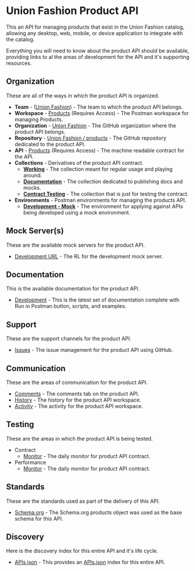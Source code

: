 # Union Fashion Product API
This an API for managing products that exist in the Union Fashion catalog, allowing any desktop, web, mobile, or device application to integrate with the catalog.

Everything you will need to know about the product API should be available, providing links to al the areas of development for the API and it's supporting resources.

## Organization
These are all of the ways in which the product API is organized.

- **Team** - ([Union Fashion](https://union-fashion.postman.co/team)) - The team to which the product API belongs.
- **Workspace** - [Products](https://union-fashion.postman.co/workspaces/2990215b-b3e0-4431-b2ca-80cf01274a25/apis) (Requires Access) - The Postman workspace for managing Products.
- **Organization** - [Union Fashion](https://github.com/union-fashion) - The GitHub organization where the product API belongs.
- **Repository** - [Union Fashion / products](https://github.com/union-fashion/products) - The GitHub repository dedicated to the product API.
- **API** - [Products](https://union-fashion.postman.co/apis/b06cd7bd-51a8-40df-a036-d5cec42700c6?version=e9d51adf-9738-4e58-9c76-b0d11c196d1d) (Requires Access) - The machine readable contract for the API.
- **Collections** - Derivatives of the product API contract.
    - [**Working**](https://union-fashion.postman.co/collections/10394726-5d172ec2-d989-4f99-beb1-8ad17294af21) - The collection meant for regular usage and playing around.
    - [**Documentation**](https://union-fashion.postman.co/collections/10394726-d45351d9-a093-4a70-9ba1-e28a4c8fb587) - The collection dedicated to publishing docs and mocks.
    - [**Contract Testing**](https://union-fashion.postman.co/collections/10394726-987d1a4c-cd19-42bf-8736-786a64a09e1f) - The collection that is just for testing the contract.
- **Environments** - Postman environments for managing the products API.
    - [**Development - Mock**](https://union-fashion.postman.co/environments/10394726-c10b73a0-e2d0-4de7-86b7-5d63e6cb6e40?workspace=2990215b-b3e0-4431-b2ca-80cf01274a25) - The environment for applying against APIs being developed using a mock environment.

## Mock Server(s)
These are the available mock servers for the product API.

- [Development URL](https://f7785723-c31c-4944-baf1-08c58f186515.mock.pstmn.io) - The RL for the development mock server.

## Documentation
This is the available documentation for the product API.

- [Development](https://documenter.getpostman.com/view/10394726/SzS2xojt?version=latest) - This is the latest set of documentation complete with Run in Postman button, scripts, and examples.

## Support
These are the support channels for the product API.

- [Issues](https://github.com/union-fashion/products/issues) - The issue management for the product API using GitHub.

## Communication
These are the areas of communication for the product API.

- [Comments](https://union-fashion.postman.co/apis/b06cd7bd-51a8-40df-a036-d5cec42700c6?version=e9d51adf-9738-4e58-9c76-b0d11c196d1d) - The comments tab on the product API.
- [History](https://union-fashion.postman.co/workspaces/2990215b-b3e0-4431-b2ca-80cf01274a25/history) - The history for the product API workspace.
- [Activity](https://union-fashion.postman.co/workspaces/2990215b-b3e0-4431-b2ca-80cf01274a25/activity) - The activity for the product API workspace.

## Testing
These are the areas in which the product API is being tested.

- Contract
  - [Monitor](https://union-fashion.postman.co/monitors/1ea72f63-0700-4370-a289-9a749bc9dd81?) - The daily monitor for product API contract.
- Performance
  - [Monitor](https://union-fashion.postman.co/monitors/1ea960f3-5cb4-4050-a0fe-31e0dde34033) - The daily monitor for product API contract.

## Standards
These are the standards used as part of the delivery of this API.

- [Schema.org](https://schema.org/Product) - The Schema.org products object was used as the base schema for this API.

## Discovery
Here is the discovery index for this entire API and it's life cycle.

- [APIs.json](https://raw.githubusercontent.com/union-fashion/products/master/apis.json) - This provides an [APIs.json](http://apisjson.org/) index for this entire API.
